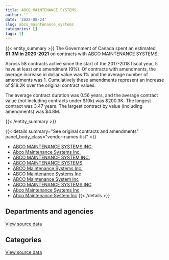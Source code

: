 ```yaml
---
title: ABCO MAINTENANCE SYSTEMS
author: ''
date: '2022-08-24'
slug: abco_maintenance_systems
categories: []
tags: []
---
```


<script src="/rmarkdown-libs/htmlwidgets/htmlwidgets.js"></script>
<link href="/rmarkdown-libs/datatables-css/datatables-crosstalk.css" rel="stylesheet" />
<script src="/rmarkdown-libs/datatables-binding/datatables.js"></script>
<script src="/rmarkdown-libs/jquery/jquery-3.6.0.min.js"></script>
<link href="/rmarkdown-libs/dt-core-bootstrap/css/dataTables.bootstrap.min.css" rel="stylesheet" />
<link href="/rmarkdown-libs/dt-core-bootstrap/css/dataTables.bootstrap.extra.css" rel="stylesheet" />
<script src="/rmarkdown-libs/dt-core-bootstrap/js/jquery.dataTables.min.js"></script>
<script src="/rmarkdown-libs/dt-core-bootstrap/js/dataTables.bootstrap.min.js"></script>
<link href="/rmarkdown-libs/crosstalk/css/crosstalk.min.css" rel="stylesheet" />
<script src="/rmarkdown-libs/crosstalk/js/crosstalk.min.js"></script>
<script src="/rmarkdown-libs/htmlwidgets/htmlwidgets.js"></script>
<link href="/rmarkdown-libs/datatables-css/datatables-crosstalk.css" rel="stylesheet" />
<script src="/rmarkdown-libs/datatables-binding/datatables.js"></script>
<script src="/rmarkdown-libs/jquery/jquery-3.6.0.min.js"></script>
<link href="/rmarkdown-libs/dt-core-bootstrap/css/dataTables.bootstrap.min.css" rel="stylesheet" />
<link href="/rmarkdown-libs/dt-core-bootstrap/css/dataTables.bootstrap.extra.css" rel="stylesheet" />
<script src="/rmarkdown-libs/dt-core-bootstrap/js/jquery.dataTables.min.js"></script>
<script src="/rmarkdown-libs/dt-core-bootstrap/js/dataTables.bootstrap.min.js"></script>
<link href="/rmarkdown-libs/crosstalk/css/crosstalk.min.css" rel="stylesheet" />
<script src="/rmarkdown-libs/crosstalk/js/crosstalk.min.js"></script>

{{< entity_summary >}}
The Government of Canada spent an estimated **\$1.3M in 2020-2021** on contracts with ABCO MAINTENANCE SYSTEMS.

Across 58 contracts active since the start of the 2017-2018 fiscal year, 5 have at least one amendment (9%). Of contracts with amendments, the average increase in dollar value was 1% and the average number of amendments was 1. Cumulatively these amendments represent an increase of \$18.2K over the original contract values.

The average contract duration was 0.56 years, and the average contract value (not including contracts under \$10k) was \$200.3K. The longest contract was 3.47 years. The largest contract by value (including amendments) was \$4.8M.

{{< /entity_summary >}}

{{< details summary="See original contracts and amendments" panel_body_class="vendor-names-list" >}}
- [ABCO MAINTENANCE SYSTEMS INC.](https://search.open.canada.ca/en/ct/?sort=contract_value_f%20desc&page=1&search_text=%22ABCO%20MAINTENANCE%20SYSTEMS%20INC.%22)
- [Abco Maintenance Systems Inc.](https://search.open.canada.ca/en/ct/?sort=contract_value_f%20desc&page=1&search_text=%22Abco%20Maintenance%20Systems%20Inc.%22)
- [ABCO MAINTENANCE SYSTEM INC.](https://search.open.canada.ca/en/ct/?sort=contract_value_f%20desc&page=1&search_text=%22ABCO%20MAINTENANCE%20SYSTEM%20INC.%22)
- [ABCO MAINTENANCE SYSTEMS](https://search.open.canada.ca/en/ct/?sort=contract_value_f%20desc&page=1&search_text=%22ABCO%20MAINTENANCE%20SYSTEMS%22)
- [ABCO Maintenance Systems Inc.](https://search.open.canada.ca/en/ct/?sort=contract_value_f%20desc&page=1&search_text=%22ABCO%20Maintenance%20Systems%20Inc.%22)
- [ABCO Maintenance Systems Inc](https://search.open.canada.ca/en/ct/?sort=contract_value_f%20desc&page=1&search_text=%22ABCO%20Maintenance%20Systems%20Inc%22)
- [ABCO Maintenance System Inc](https://search.open.canada.ca/en/ct/?sort=contract_value_f%20desc&page=1&search_text=%22ABCO%20Maintenance%20System%20Inc%22)
- [ABCO MAINTENANCE SYSTEMS INC](https://search.open.canada.ca/en/ct/?sort=contract_value_f%20desc&page=1&search_text=%22ABCO%20MAINTENANCE%20SYSTEMS%20INC%22)
- [Abco Maintenance Systems Inc](https://search.open.canada.ca/en/ct/?sort=contract_value_f%20desc&page=1&search_text=%22Abco%20Maintenance%20Systems%20Inc%22)
- [Abco Maintenance System Inc](https://search.open.canada.ca/en/ct/?sort=contract_value_f%20desc&page=1&search_text=%22Abco%20Maintenance%20System%20Inc%22)
{{< /details >}}

## Departments and agencies

<div id="htmlwidget-1" style="width:100%;height:auto;" class="datatables html-widget"></div>
<script type="application/json" data-for="htmlwidget-1">{"x":{"style":"bootstrap","filter":"none","vertical":false,"data":[["<a href=\"/departments/csc-scc/\">Correctional Service of Canada<\/a>","<a href=\"/departments/dnd-mdn/\">National Defence<\/a>","<a href=\"/departments/nrcan-rncan/\">Natural Resources Canada<\/a>","<a href=\"/departments/pwgsc-tpsgc/\">Public Services and Procurement Canada<\/a>"],[21000,3092446.21,47819.15,23185.42],[28388.89,3205924.96,null,23185.42],[28466.67,2400999.21,null,23248.94],[16644.44,1262357.58,null,null]],"container":"<table class=\"table table-striped table-hover row-border order-column display\">\n  <thead>\n    <tr>\n      <th>Department<\/th>\n      <th>2017-2018<\/th>\n      <th>2018-2019<\/th>\n      <th>2019-2020<\/th>\n      <th>2020-2021<\/th>\n    <\/tr>\n  <\/thead>\n<\/table>","options":{"order":[[4,"desc"]],"pageLength":10,"autoWidth":true,"columnDefs":[{"targets":1,"render":"function(data, type, row, meta) {\n    return type !== 'display' ? data : DTWidget.formatCurrency(data, \"$\", 2, 3, \",\", \".\", true, null);\n  }"},{"targets":2,"render":"function(data, type, row, meta) {\n    return type !== 'display' ? data : DTWidget.formatCurrency(data, \"$\", 2, 3, \",\", \".\", true, null);\n  }"},{"targets":3,"render":"function(data, type, row, meta) {\n    return type !== 'display' ? data : DTWidget.formatCurrency(data, \"$\", 2, 3, \",\", \".\", true, null);\n  }"},{"targets":4,"render":"function(data, type, row, meta) {\n    return type !== 'display' ? data : DTWidget.formatCurrency(data, \"$\", 2, 3, \",\", \".\", true, null);\n  }"},{"width":"16%","targets":[1,2,3,4]},{"className":"dt-right","targets":[1,2,3,4]}],"orderClasses":false}},"evals":["options.columnDefs.0.render","options.columnDefs.1.render","options.columnDefs.2.render","options.columnDefs.3.render"],"jsHooks":[]}</script>
<p class="text-right">
<a href="https://github.com/GoC-Spending/contracts-data/tree/main/data/out/vendors/abco_maintenance_systems/summary_by_fiscal_year_by_department.csv" class="source-data-link btn btn-link">View source data</a>
</p>

## Categories

<div id="htmlwidget-2" style="width:100%;height:auto;" class="datatables html-widget"></div>
<script type="application/json" data-for="htmlwidget-2">{"x":{"style":"bootstrap","filter":"none","vertical":false,"data":[["<a href=\"/categories/1_facilities_and_construction/\">Facilities and construction<\/a>","<a href=\"/categories/2_professional_services/\">Professional services<\/a>"],[3163450.78,21000],[3229110.38,28388.89],[2424248.15,28466.67],[1262357.58,16644.44]],"container":"<table class=\"table table-striped table-hover row-border order-column display\">\n  <thead>\n    <tr>\n      <th>Category<\/th>\n      <th>2017-2018<\/th>\n      <th>2018-2019<\/th>\n      <th>2019-2020<\/th>\n      <th>2020-2021<\/th>\n    <\/tr>\n  <\/thead>\n<\/table>","options":{"order":[[4,"desc"]],"dom":"t","pageLength":30,"autoWidth":true,"columnDefs":[{"targets":1,"render":"function(data, type, row, meta) {\n    return type !== 'display' ? data : DTWidget.formatCurrency(data, \"$\", 2, 3, \",\", \".\", true, null);\n  }"},{"targets":2,"render":"function(data, type, row, meta) {\n    return type !== 'display' ? data : DTWidget.formatCurrency(data, \"$\", 2, 3, \",\", \".\", true, null);\n  }"},{"targets":3,"render":"function(data, type, row, meta) {\n    return type !== 'display' ? data : DTWidget.formatCurrency(data, \"$\", 2, 3, \",\", \".\", true, null);\n  }"},{"targets":4,"render":"function(data, type, row, meta) {\n    return type !== 'display' ? data : DTWidget.formatCurrency(data, \"$\", 2, 3, \",\", \".\", true, null);\n  }"},{"width":"16%","targets":[1,2,3,4]},{"className":"dt-right","targets":[1,2,3,4]}],"orderClasses":false,"lengthMenu":[10,25,30,50,100]}},"evals":["options.columnDefs.0.render","options.columnDefs.1.render","options.columnDefs.2.render","options.columnDefs.3.render"],"jsHooks":[]}</script>
<p class="text-right">
<a href="https://github.com/GoC-Spending/contracts-data/tree/main/data/out/vendors/abco_maintenance_systems/summary_by_fiscal_year_by_category.csv" class="source-data-link btn btn-link">View source data</a>
</p>
